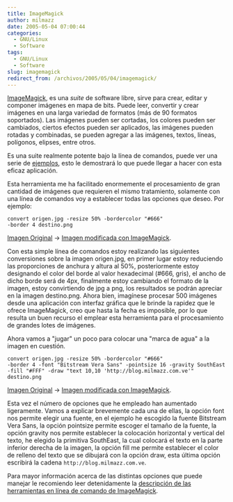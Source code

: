 ```yaml
---
title: ImageMagick
author: milmazz
date: 2005-05-04 07:00:44
categories:
  - GNU/Linux
  - Software
tags:
  - GNU/Linux
  - Software
slug: imagemagick
redirect_from: /archivos/2005/05/04/imagemagick/
---
```


[ImageMagick](http://www.imagemagick.org/), es una _suite_ de software libre,
sirve para crear, editar y componer imágenes en mapa de bits. Puede leer,
convertir y crear imágenes en una larga variedad de formatos (más de 90 formatos
soportados). Las imágenes pueden ser cortadas, los colores pueden ser cambiados,
ciertos efectos pueden ser aplicados, las imágenes pueden rotadas y combinadas,
se pueden agregar a las imágenes, textos, líneas, polígonos, elipses, entre
otros.

Es una suite realmente potente bajo la línea de comandos, puede ver una serie de
[ejemplos](http://www.imagemagick.org/script/examples.php), esto le demostrará
lo que puede llegar a hacer con esta eficaz aplicación.

Esta herramienta me ha facilitado enormemente el procesamiento de gran cantidad
de imágenes que requieren el mismo tratamiento, solamente con una línea de
comandos voy a establecer todas las opciones que deseo. Por ejemplo:

    convert origen.jpg -resize 50% -bordercolor "#666"
    -border 4 destino.png

[Imagen Original](/images/2005-05-04-imagemagick/Tortugas_14.jpg) -> [Imagen
modificada con ImageMagick](/images/2005-05-04-imagemagick/Tortugas_14.png).

Con esta simple línea de comandos estoy realizando las siguientes conversiones
sobre la imagen origen.jpg, en primer lugar estoy reduciendo las proporciones de
anchura y altura al 50%, posteriormente estoy designando el color del borde al
valor hexadecimal (#666, gris), el ancho de dicho borde será de 4px, finalmente
estoy cambiando el formato de la imagen, estoy convirtiendo de jpg a png, los
resultados se podrán apreciar en la imagen destino.png. Ahora bien, imagínese
procesar 500 imágenes desde una aplicación con interfaz gráfica que le brinde la
rapidez que le ofrece ImageMagick, creo que hasta la fecha es imposible, por lo
que resulta un buen recurso el emplear esta herramienta para el procesamiento de
grandes lotes de imágenes.

Ahora vamos a "jugar" un poco para colocar una "marca de agua" a la imagen en
cuestión.

    convert origen.jpg -resize 50% -bordercolor "#666"
    -border 4 -font "Bitstream Vera Sans" -pointsize 16 -gravity SouthEast
    -fill "#FFF" -draw "text 10,10 'http://blog.milmazz.com.ve'" destino.png

[Imagen Original](/images/2005-05-04-imagemagick/Tortugas_18.jpg) -> [Imagen
modificada con ImageMagick](/images/2005-05-04-imagemagick/Tortugas_18.png).

Esta vez el número de opciones que he empleado han aumentado ligeramente. Vamos
a explicar brevemente cada una de ellas, la opción font nos permite elegir una
fuente, en el ejemplo he escogido la fuente Bitstream Vera Sans, la opción
pointsize permite escoger el tamaño de la fuente, la opción gravity nos permite
establecer la colocación horizontal y vertical del texto, he elegido la
primitiva SouthEast, la cual colocará el texto en la parte inferior derecha de
la imagen,  la opción fill me permite establecer el color de relleno del texto
que se dibujará con la opción draw, esta última opción escribirá la cadena
`http://blog.milmazz.com.ve`.

Para mayor información acerca de las distintas opciones que puede manejar le
recomiendo leer detenidamente la [descripción de las herramientas en línea de
comando de
ImageMagick](http://www.imagemagick.org/script/command-line-tools.php).
